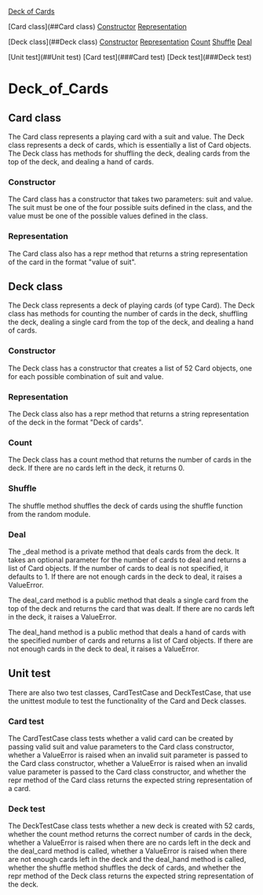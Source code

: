 [Deck of Cards](#Deck_of_Cards)

[Card class](##Card class)
[Constructor](###Constructor)
[Representation](###Representation)

[Deck class](##Deck class)
[Constructor](###Constructor)
[Representation](###Representation)
[Count](###Count)
[Shuffle](###Shuffle)
[Deal](###Deal)

[Unit test](##Unit test)
[Card test](###Card test)
[Deck test](###Deck test)



# Deck_of_Cards

## Card class
The Card class represents a playing card with a suit and value. The Deck class represents a deck of cards, which is essentially a list of Card objects.
The Deck class has methods for shuffling the deck, dealing cards from the top of the deck, and dealing a hand of cards.
### Constructor
The Card class has a constructor that takes two parameters: suit and value. The suit must be one of the four possible suits defined in the class, and the
value must be one of the possible values defined in the class.
### Representation
The Card class also has a repr method that returns a string representation of the card in the format "value of suit".

## Deck class
The Deck class represents a deck of playing cards (of type Card). The Deck class has methods for counting the number of cards in the deck, shuffling the
deck, dealing a single card from the top of the deck, and dealing a hand of cards.
### Constructor
The Deck class has a constructor that creates a list of 52 Card objects, one for each possible combination of suit and value.
### Representation
The Deck class also has a repr method that returns a string representation of the deck in the format "Deck of <number of cards> cards".
### Count
The Deck class has a count method that returns the number of cards in the deck. If there are no cards left in the deck, it returns 0.
### Shuffle
The shuffle method shuffles the deck of cards using the shuffle function from the random module.
### Deal
The _deal method is a private method that deals cards from the deck. It takes an optional parameter for the number of cards to deal and returns a list of
Card objects. If the number of cards to deal is not specified, it defaults to 1. If there are not enough cards in the deck to deal, it raises a ValueError.

The deal_card method is a public method that deals a single card from the top of the deck and returns the card that was dealt. If there are no cards left in
the deck, it raises a ValueError.

The deal_hand method is a public method that deals a hand of cards with the specified number of cards and returns a list of Card objects. If there are not
enough cards in the deck to deal, it raises a ValueError.

## Unit test
There are also two test classes, CardTestCase and DeckTestCase, that use the unittest module to test the functionality of the Card and Deck classes.
### Card test
The CardTestCase class tests whether a valid card can be created by passing valid suit and value parameters to the Card class constructor, whether a
ValueError is raised when an invalid suit parameter is passed to the Card class constructor, whether a ValueError is raised when an invalid value
parameter is passed to the Card class constructor, and whether the repr method of the Card class returns the expected string representation of a card.
### Deck test
The DeckTestCase class tests whether a new deck is created with 52 cards, whether the count method returns the correct number of cards in the deck,
whether a ValueError is raised when there are no cards left in the deck and the deal_card method is called, whether a ValueError is raised when there are not
enough cards left in the deck and the deal_hand method is called, whether the shuffle method shuffles the deck of cards, and whether the repr method of the
Deck class returns the expected string representation of the deck.
